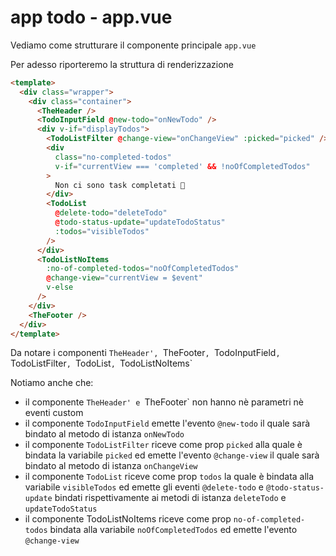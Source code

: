 # app todo - app.vue

Vediamo come strutturare il componente principale `app.vue`

Per adesso riporteremo la struttura di renderizzazione

```html
<template>
  <div class="wrapper">
    <div class="container">
      <TheHeader />
      <TodoInputField @new-todo="onNewTodo" />
      <div v-if="displayTodos">
        <TodoListFilter @change-view="onChangeView" :picked="picked" />
        <div
          class="no-completed-todos"
          v-if="currentView === 'completed' && !noOfCompletedTodos"
        >
          Non ci sono task completati 🤔
        </div>
        <TodoList
          @delete-todo="deleteTodo"
          @todo-status-update="updateTodoStatus"
          :todos="visibleTodos"
        />
      </div>
      <TodoListNoItems
        :no-of-completed-todos="noOfCompletedTodos"
        @change-view="currentView = $event"
        v-else
      />
    </div>
    <TheFooter />
  </div>
</template>
```

Da notare i componenti `TheHeader', `TheFooter`, `TodoInputField`, `TodoListFilter`, `TodoList`, `TodoListNoItems`

Notiamo anche che:

- il componente `TheHeader' e `TheFooter` non hanno nè parametri nè eventi custom
- il componente `TodoInputField` emette l'evento `@new-todo` il quale sarà bindato al metodo di istanza `onNewTodo`
- il componente `TodoListFilter` riceve come prop `picked` alla quale è bindata la variabile `picked` ed emette l'evento `@change-view` il quale sarà bindato al metodo di istanza `onChangeView`
- il componente `TodoList` riceve come prop `todos` la quale è bindata alla variabile `visibleTodos` ed emette gli eventi `@delete-todo` e `@todo-status-update` bindati rispettivamente ai metodi di istanza `deleteTodo` e `updateTodoStatus`
- il componente TodoListNoItems riceve come prop `no-of-completed-todos` bindata alla variabile `noOfCompletedTodos` ed emette l'evento `@change-view`